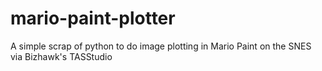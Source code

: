 # mario-paint-plotter
A simple scrap of python to do image plotting in Mario Paint on the SNES via Bizhawk's TASStudio
